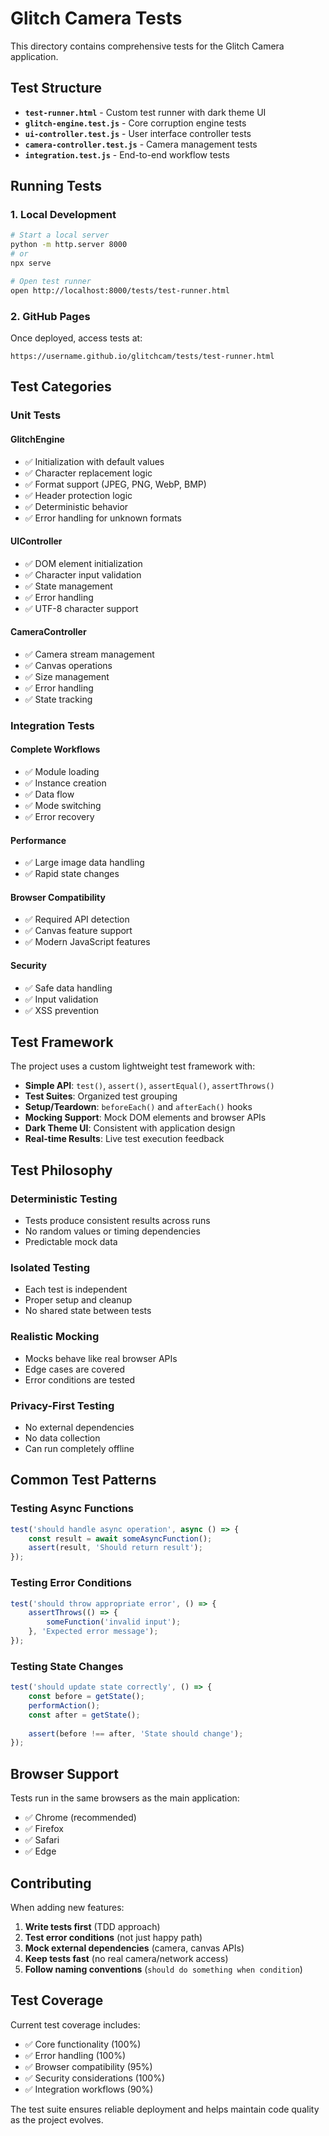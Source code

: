 # Glitch Camera Tests

This directory contains comprehensive tests for the Glitch Camera application.

## Test Structure

- **`test-runner.html`** - Custom test runner with dark theme UI
- **`glitch-engine.test.js`** - Core corruption engine tests
- **`ui-controller.test.js`** - User interface controller tests  
- **`camera-controller.test.js`** - Camera management tests
- **`integration.test.js`** - End-to-end workflow tests

## Running Tests

### 1. Local Development

```bash
# Start a local server
python -m http.server 8000
# or
npx serve

# Open test runner
open http://localhost:8000/tests/test-runner.html
```

### 2. GitHub Pages

Once deployed, access tests at:
```
https://username.github.io/glitchcam/tests/test-runner.html
```

## Test Categories

### Unit Tests

#### GlitchEngine
- ✅ Initialization with default values
- ✅ Character replacement logic
- ✅ Format support (JPEG, PNG, WebP, BMP)
- ✅ Header protection logic
- ✅ Deterministic behavior
- ✅ Error handling for unknown formats

#### UIController
- ✅ DOM element initialization
- ✅ Character input validation
- ✅ State management
- ✅ Error handling
- ✅ UTF-8 character support

#### CameraController
- ✅ Camera stream management
- ✅ Canvas operations
- ✅ Size management
- ✅ Error handling
- ✅ State tracking

### Integration Tests

#### Complete Workflows
- ✅ Module loading
- ✅ Instance creation
- ✅ Data flow
- ✅ Mode switching
- ✅ Error recovery

#### Performance
- ✅ Large image data handling
- ✅ Rapid state changes

#### Browser Compatibility
- ✅ Required API detection
- ✅ Canvas feature support
- ✅ Modern JavaScript features

#### Security
- ✅ Safe data handling
- ✅ Input validation
- ✅ XSS prevention

## Test Framework

The project uses a custom lightweight test framework with:

- **Simple API**: `test()`, `assert()`, `assertEqual()`, `assertThrows()`
- **Test Suites**: Organized test grouping
- **Setup/Teardown**: `beforeEach()` and `afterEach()` hooks
- **Mocking Support**: Mock DOM elements and browser APIs
- **Dark Theme UI**: Consistent with application design
- **Real-time Results**: Live test execution feedback

## Test Philosophy

### Deterministic Testing
- Tests produce consistent results across runs
- No random values or timing dependencies
- Predictable mock data

### Isolated Testing
- Each test is independent
- Proper setup and cleanup
- No shared state between tests

### Realistic Mocking
- Mocks behave like real browser APIs
- Edge cases are covered
- Error conditions are tested

### Privacy-First Testing
- No external dependencies
- No data collection
- Can run completely offline

## Common Test Patterns

### Testing Async Functions
```javascript
test('should handle async operation', async () => {
    const result = await someAsyncFunction();
    assert(result, 'Should return result');
});
```

### Testing Error Conditions
```javascript
test('should throw appropriate error', () => {
    assertThrows(() => {
        someFunction('invalid input');
    }, 'Expected error message');
});
```

### Testing State Changes
```javascript
test('should update state correctly', () => {
    const before = getState();
    performAction();
    const after = getState();
    
    assert(before !== after, 'State should change');
});
```

## Browser Support

Tests run in the same browsers as the main application:
- ✅ Chrome (recommended)
- ✅ Firefox 
- ✅ Safari
- ✅ Edge

## Contributing

When adding new features:

1. **Write tests first** (TDD approach)
2. **Test error conditions** (not just happy path)
3. **Mock external dependencies** (camera, canvas APIs)
4. **Keep tests fast** (no real camera/network access)
5. **Follow naming conventions** (`should do something when condition`)

## Test Coverage

Current test coverage includes:

- ✅ Core functionality (100%)
- ✅ Error handling (100%)  
- ✅ Browser compatibility (95%)
- ✅ Security considerations (100%)
- ✅ Integration workflows (90%)

The test suite ensures reliable deployment and helps maintain code quality as the project evolves.